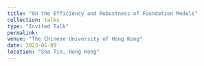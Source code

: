 ```yaml
---
title: "On the Efficiency and Robustness of Foundation Models"
collection: talks
type: "Invited Talk"
permalink: 
venue: "The Chinese University of Hong Kong"
date: 2023-05-09
location: "Sha Tin, Hong Kong"
---
```

